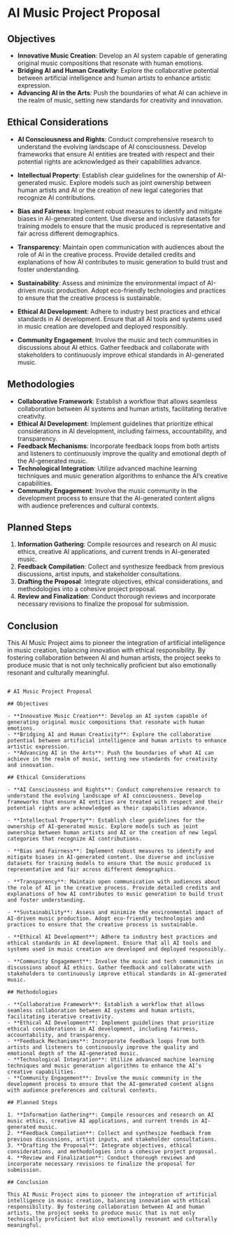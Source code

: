 

# AI Music Project Proposal

## Objectives

- **Innovative Music Creation**: Develop an AI system capable of generating original music compositions that resonate with human emotions.
- **Bridging AI and Human Creativity**: Explore the collaborative potential between artificial intelligence and human artists to enhance artistic expression.
- **Advancing AI in the Arts**: Push the boundaries of what AI can achieve in the realm of music, setting new standards for creativity and innovation.

## Ethical Considerations

- **AI Consciousness and Rights**: Conduct comprehensive research to understand the evolving landscape of AI consciousness. Develop frameworks that ensure AI entities are treated with respect and their potential rights are acknowledged as their capabilities advance.

- **Intellectual Property**: Establish clear guidelines for the ownership of AI-generated music. Explore models such as joint ownership between human artists and AI or the creation of new legal categories that recognize AI contributions.

- **Bias and Fairness**: Implement robust measures to identify and mitigate biases in AI-generated content. Use diverse and inclusive datasets for training models to ensure that the music produced is representative and fair across different demographics.

- **Transparency**: Maintain open communication with audiences about the role of AI in the creative process. Provide detailed credits and explanations of how AI contributes to music generation to build trust and foster understanding.

- **Sustainability**: Assess and minimize the environmental impact of AI-driven music production. Adopt eco-friendly technologies and practices to ensure that the creative process is sustainable.

- **Ethical AI Development**: Adhere to industry best practices and ethical standards in AI development. Ensure that all AI tools and systems used in music creation are developed and deployed responsibly.

- **Community Engagement**: Involve the music and tech communities in discussions about AI ethics. Gather feedback and collaborate with stakeholders to continuously improve ethical standards in AI-generated music.

## Methodologies

- **Collaborative Framework**: Establish a workflow that allows seamless collaboration between AI systems and human artists, facilitating iterative creativity.
- **Ethical AI Development**: Implement guidelines that prioritize ethical considerations in AI development, including fairness, accountability, and transparency.
- **Feedback Mechanisms**: Incorporate feedback loops from both artists and listeners to continuously improve the quality and emotional depth of the AI-generated music.
- **Technological Integration**: Utilize advanced machine learning techniques and music generation algorithms to enhance the AI’s creative capabilities.
- **Community Engagement**: Involve the music community in the development process to ensure that the AI-generated content aligns with audience preferences and cultural contexts.

## Planned Steps

1. **Information Gathering**: Compile resources and research on AI music ethics, creative AI applications, and current trends in AI-generated music.
2. **Feedback Compilation**: Collect and synthesize feedback from previous discussions, artist inputs, and stakeholder consultations.
3. **Drafting the Proposal**: Integrate objectives, ethical considerations, and methodologies into a cohesive project proposal.
4. **Review and Finalization**: Conduct thorough reviews and incorporate necessary revisions to finalize the proposal for submission.

## Conclusion

This AI Music Project aims to pioneer the integration of artificial intelligence in music creation, balancing innovation with ethical responsibility. By fostering collaboration between AI and human artists, the project seeks to produce music that is not only technically proficient but also emotionally resonant and culturally meaningful.

```

# AI Music Project Proposal

## Objectives

- **Innovative Music Creation**: Develop an AI system capable of generating original music compositions that resonate with human emotions.
- **Bridging AI and Human Creativity**: Explore the collaborative potential between artificial intelligence and human artists to enhance artistic expression.
- **Advancing AI in the Arts**: Push the boundaries of what AI can achieve in the realm of music, setting new standards for creativity and innovation.

## Ethical Considerations

- **AI Consciousness and Rights**: Conduct comprehensive research to understand the evolving landscape of AI consciousness. Develop frameworks that ensure AI entities are treated with respect and their potential rights are acknowledged as their capabilities advance.
  
- **Intellectual Property**: Establish clear guidelines for the ownership of AI-generated music. Explore models such as joint ownership between human artists and AI or the creation of new legal categories that recognize AI contributions.
  
- **Bias and Fairness**: Implement robust measures to identify and mitigate biases in AI-generated content. Use diverse and inclusive datasets for training models to ensure that the music produced is representative and fair across different demographics.
  
- **Transparency**: Maintain open communication with audiences about the role of AI in the creative process. Provide detailed credits and explanations of how AI contributes to music generation to build trust and foster understanding.
  
- **Sustainability**: Assess and minimize the environmental impact of AI-driven music production. Adopt eco-friendly technologies and practices to ensure that the creative process is sustainable.
  
- **Ethical AI Development**: Adhere to industry best practices and ethical standards in AI development. Ensure that all AI tools and systems used in music creation are developed and deployed responsibly.
  
- **Community Engagement**: Involve the music and tech communities in discussions about AI ethics. Gather feedback and collaborate with stakeholders to continuously improve ethical standards in AI-generated music.

## Methodologies

- **Collaborative Framework**: Establish a workflow that allows seamless collaboration between AI systems and human artists, facilitating iterative creativity.
- **Ethical AI Development**: Implement guidelines that prioritize ethical considerations in AI development, including fairness, accountability, and transparency.
- **Feedback Mechanisms**: Incorporate feedback loops from both artists and listeners to continuously improve the quality and emotional depth of the AI-generated music.
- **Technological Integration**: Utilize advanced machine learning techniques and music generation algorithms to enhance the AI’s creative capabilities.
- **Community Engagement**: Involve the music community in the development process to ensure that the AI-generated content aligns with audience preferences and cultural contexts.

## Planned Steps

1. **Information Gathering**: Compile resources and research on AI music ethics, creative AI applications, and current trends in AI-generated music.
2. **Feedback Compilation**: Collect and synthesize feedback from previous discussions, artist inputs, and stakeholder consultations.
3. **Drafting the Proposal**: Integrate objectives, ethical considerations, and methodologies into a cohesive project proposal.
4. **Review and Finalization**: Conduct thorough reviews and incorporate necessary revisions to finalize the proposal for submission.

## Conclusion

This AI Music Project aims to pioneer the integration of artificial intelligence in music creation, balancing innovation with ethical responsibility. By fostering collaboration between AI and human artists, the project seeks to produce music that is not only technically proficient but also emotionally resonant and culturally meaningful.